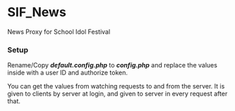 # SIF_News
News Proxy for School Idol Festival

### Setup
Rename/Copy **_default.config.php_** to **_config.php_** and replace the values inside with a user ID and authorize token.

You can get the values from watching requests to and from the server. It is given to clients by server at login, and given to server in every request after that.
